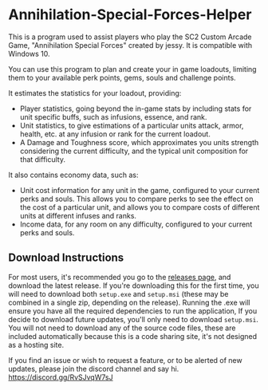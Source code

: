 # Annihilation-Special-Forces-Helper
This is a program used to assist players who play the SC2 Custom Arcade Game, "Annihilation Special Forces" created by <Cruxis>jessy. 
It is compatible with Windows 10.

You can use this program to plan and create your in game loadouts, limiting them to your available perk points, gems, souls and challenge points. 
  
It estimates the statistics for your loadout, providing:
  - Player statistics, going beyond the in-game stats by including stats for unit specific buffs, such as infusions, essence, and rank.
  - Unit statistics, to give estimations of a particular units attack, armor, health, etc. at any infusion or rank for the current loadout.
  - A Damage and Toughness score, which approximates you units strength considering the current difficulty, and the typical unit composition for that difficulty.

It also contains economy data, such as:
  - Unit cost information for any unit in the game, configured to your current perks and souls. This allows you to compare perks to see the effect on the cost of a particular unit, and allows you to compare costs of different units at different infuses and ranks.
  - Income data, for any room on any difficulty, configured to your current perks and souls.

## Download Instructions
For most users, it's recommended you go to the [releases page](https://github.com/vbergaaa/Annihilation-Special-Forces-Helper/releases), and download the latest release. If you're downloading this for the first time, you will need to download both `setup.exe` and `setup.msi` (these may be combined in a single zip, depending on the release). Running the .exe will ensure you have all the required dependencies to run the application, If you decide to download future updates, you'll only need to download `setup.msi`. You will not need to download any of the source code files, these are included automatically because this is a code sharing site, it's not designed as a hosting site.

If you find an issue or wish to request a feature, or to be alerted of new updates, please join the discord channel and say hi. https://discord.gg/RvSJvqW7sJ
